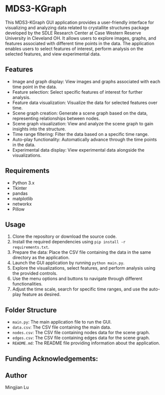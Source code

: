 # MDS3-KGraph

This MDS3-KGraph GUI application provides a user-friendly interface for visualizing and analyzing data related to crystallite structures package developed by the SDLE Research Center at Case Western Reserve University in Cleveland OH. It allows users to explore images, graphs, and features associated with different time points in the data. The application enables users to select features of interest, perform analysis on the selected features, and view experimental data.

## Features

- Image and graph display: View images and graphs associated with each time point in the data.
- Feature selection: Select specific features of interest for further analysis.
- Feature data visualization: Visualize the data for selected features over time.
- Scene graph creation: Generate a scene graph based on the data, representing relationships between nodes.
- Scene graph visualization: View and analyze the scene graph to gain insights into the structure.
- Time range filtering: Filter the data based on a specific time range.
- Auto-play functionality: Automatically advance through the time points in the data.
- Experimental data display: View experimental data alongside the visualizations.

## Requirements

- Python 3.x
- Tkinter
- pandas
- matplotlib
- networkx
- Pillow

## Usage

1. Clone the repository or download the source code.
2. Install the required dependencies using `pip install -r requirements.txt`.
3. Prepare the data: Place the CSV file containing the data in the same directory as the application.
4. Launch the GUI application by running `python main.py`.
5. Explore the visualizations, select features, and perform analysis using the provided controls.
6. Use the menu options and buttons to navigate through different functionalities.
7. Adjust the time scale, search for specific time ranges, and use the auto-play feature as desired.

## Folder Structure

- `main.py`: The main application file to run the GUI.
- `data.csv`: The CSV file containing the main data.
- `nodes.csv`: The CSV file containing nodes data for the scene graph.
- `edges.csv`: The CSV file containing edges data for the scene graph.
- `README.md`: The README file providing information about the application.

## Funding Acknowledgements:

## Author

Mingjian Lu

